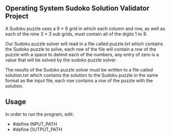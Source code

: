 ## Operating System Sudoko Solution Validator Project

A Sudoku puzzle uses a 9 × 9 grid in which each column and row, as well as each of
the nine 3 × 3 sub grids, must contain all of the digits 1 to 9.

Our Sudoku puzzle solver will read in a file called puzzle.txt which contains the 
Sudoko puzzle to solve, each row of the file will contain a row of the puzzle with
a space to delimit each of the numbers, any entry of zero is a value that will be
solved by the sudoko puzzle solver.

The results of the Sudoko puzzle solver must be written to a file called solution.txt
which contains the solution to the Sudoku puzzle in the same format as the input file,
each row contains a row of the puzzle with the solution.

## Usage

In order to run the program, edit:
 - #define INPUT_PATH
 - #define OUTPUT_PATH
 

